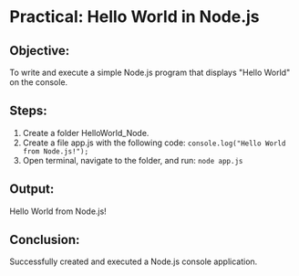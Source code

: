 # Practical: Hello World in Node.js

## Objective:
To write and execute a simple Node.js program that displays "Hello World" on the console.

## Steps:
1. Create a folder HelloWorld_Node.
2. Create a file app.js with the following code:
   ```console.log("Hello World from Node.js!");```
3. Open terminal, navigate to the folder, and run:
   ```node app.js```

## Output:
Hello World from Node.js!

## Conclusion:
Successfully created and executed a Node.js console application.
